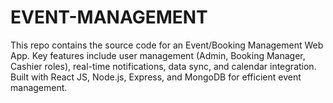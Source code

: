# EVENT-MANAGEMENT
This repo contains the source code for an Event/Booking Management Web App. Key features include user management (Admin, Booking Manager, Cashier roles), real-time notifications, data sync, and calendar integration. Built with React JS, Node.js, Express, and MongoDB for efficient event management.
